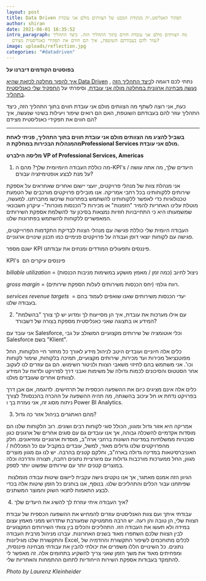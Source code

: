 ```yaml
---
layout: post
title: Data Driven תפקיד האנליסט.ית מנקודת המבט של הצוותים מולם אני עובדת
author: shiran
date: 2021-06-01 16:35:52
intro_paragraph: מה הצוותים מולם אני עובדת חווים בתוך התהליך הזה. כיצד התהליך
  עוזר להם בעבודתם השוטפת, איך הם חווים את תפקידי כאנליסטית מצידם?
image: uploads/reflection.jpg
categories: "#datadriven"
---
```

**בפוסטים הקודמים דיברנו על**

[איך להפוך מחלקה לכזאת שהיא Data Driven](https://shiran.tips/blog/%D7%97%D7%9E%D7%99%D7%A9%D7%94-%D7%A9%D7%9C%D7%91%D7%99%D7%9D-%D7%9C%D7%94%D7%A4%D7%99%D7%9B%D7%AA-%D7%94%D7%90%D7%A8%D7%92%D7%95%D7%9F-%D7%9Cdata-driven/) , נתתי לכם דוגמה ל[כיצד התהליך הזה נעשה מבחינה ארגונית במחלקה מולה אני עובדת](https://shiran.tips/blog/data-driven-%D7%90%D7%99%D7%9A-%D7%94%D7%AA%D7%94%D7%9C%D7%99%D7%9A-%D7%A9%D7%9C-%D7%A4%D7%99%D7%AA%D7%95%D7%97-%D7%AA%D7%A8%D7%91%D7%95%D7%AA-%D7%9E%D7%95%D7%A0%D7%97%D7%AA-%D7%A0%D7%AA%D7%95%D7%A0%D7%99%D7%9D-%D7%A0%D7%A2%D7%A9%D7%94-%D7%91%D7%9E%D7%97%D7%9C%D7%A7%D7%94-%D7%9E%D7%95%D7%9C%D7%94-%D7%90%D7%A0%D7%99-%D7%A2%D7%95%D7%91%D7%93%D7%AA/), וסיפרתי על [התפקיד שלי כאנליסטית בתהליך](https://shiran.tips/blog/data-driven-2/). 

כעת, אני רוצה לשתף מה הצוותים מולם אני עובדת חווים בתוך התהליך הזה, כיצד התהליך עוזר להם בעבודתם השוטפת, האם הם רואים שיפור ויעילות בשינוי שנעשה, איך הם חווים את תפקידי כאנליסטית מצידם?

- - -

**בשביל להציג מה הצוותים מולם אני עובדת חווים בתוך התהליך,** **פניתי לאחת מהמנהלות הבכירות במחלקת הProfessional Services מולם אני עובדת.**

**מליסה הילברט VP of Professional Services, Americas**

1. מה כוללת העבודה היומיומית שלך? מהם ה-KPI's / היעדים שלך, מה אתה עושה על מנת לבצע אופטימיזציה עבורם?

אני מנהלת צוות של מנהלי פרויקטים, יועצי יישום ואחרים שאחראים על אספקת שירותים ללקוחותינו בכל רחבי אמריקה. אנו מובילים פרויקטים מורכבים של הטמעת טכנולוגיות כדי לאפשר ללקוחותינו להשתמש בפתרונות שרכשו מחברתנו. למעשה, מוטלת עלינו האחריות להמיר "הזמנות" או מכירות ל"הכנסות מוכרות"- עיקרון חשבונאי שמשמעותו היא כי התחייבויות חוזיות נמצאות בסיכון עד להשלמת אספקת השירותים המאפשרים ללקוחות להשתמש בפתרונות שלנו.

העבודה היומית שלי כוללת פגישה עם מנהלי הצוות לבדיקת התקדמות הפרוייקטים, פגישה עם לקוחות יוצאי דופן ועבודה על פרויקטים פנימיים כמו תכנון שינויים ארגוניים.

ישנם מספר KPI פיננסים ותפעולים המודדים ומנחים את עבודתנו.

KPI's  פיננסים עיקרים הם

*billable utilization* = ניצול לחיוב (כמה זמן / מאמץ מושקע במשימות מניבות הכנסות)

*gross margin* = רווח גולמי (יחס הכנסות משירותים לעלות הספקת שירותים).

*services revenue targets*  = יעדי הכנסות משירותים שאנו שואפים לעמוד בהם בעבודה שלנו.

2. עם אילו מערכות את עובדת, איך הן מסייעות לך ומדוע יש לך צורך "בהשלמת" המידע או בתצוגה שאני כאנליסטית מספקת בצורה של דשבורד?

אני עובד עם Salesforce, וכלי אוטומציה של שירותים מקצועיים המשולב על גבי Salesforce בשם "Klient".  

כלים אלה חיוניים ועובדים היטב לניהול מידע לאורך כל מחזור חיי הלקוחות, החל מפוטנציאל מכירות ועד מכירות, שירותים מקצועיים, תמיכה בלקוחות, שימור לקוחות וכו'. אני משתמש בהם לחיזוי משאבי הצוות ולניטור השימוש. הם גם עוזרים לנו לעקוב אחר הסטטוס והסיכונים לכמות גדולה של משימות ואבני דרך לפרויקט ולדווח על המידע לצוותים אחרים שעובדים מולנו.

כלים אלה אינם מציגים כיום את ההשפעה הכספית של תרחישים. לדוגמה, אם אבן דרך בפרויקט נדחת או חל עיכוב בהשגתה, מה תהיה ההשפעה על ההכרה בהכנסות? לצורך ניתוח מסוג זה, אני נעזרת בך ו Power BI Analytics.

3. מהם האתגרים בניהול אזור כה גדול?

אמריקה היא אזור גדול ומגוון, הכולל סוגי לקוחות רבים ושונים. רוב הלקוחות שלנו הם מוסדות אקדמיים להשכלה גבוהה, אך אנו עובדים גם עם סוגים אחרים של ארגונים כגון סוכנויות ממשלתיות במדינות השונות ברחבי ארה"ב, מוסדות ארגוניים ומוזיאונים. חלק מהפרויקטים שלנו גדולים מאוד, למשל, עובדים במקביל עם כל המכללות / האוניברסיטאות במדינה גדולה בארה"ב, וחלקם קטנים בהרבה. יש לנו גם מגוון מוצרים מגוון, החל ממערכות מורכבות גדולות עם מיגרציית נתונים רחבה, תצורה והדרכה וכלה במוצרים קטנים יותר עם שירותים שפשוט יותר לספק.

 הגיוון הזה אמנם מאתגר, אך אנו נוקטים גישה עקבית ליישום שיטות עבודה מומלצות שפיתחנו עבור הכלים והתהליכים שלנו. בנוסף, אנו בוחנים כל הזמן שיטות אלה בכדי לבצע התאמות לתנאי השוק והמוצר המשתנים.

 4. איך העבודה איתי עוזרת לך להשיג את היעדים שלך?

עבודתי איתך ועם צוות האנליסטים עוזרים להמחיש את ההשפעה הכספית של עבודת הצוות שלי, הן טובה והן רעה. יש הרבה מתמטיקה שמעורבת שתדרוש ממני מאמץ עצום במידה ולא תעשו את העבודה הזו. התהליכים והכלים בין צוותי השירותים המקצועיים לבין הצוות שלכם השתפרו מאוד בשנים האחרונות. עברנו מניהול מרבית העבודה והתקשורת שלנו מגיליונות Excel, לכלים מתוחכמים לשיפור התקשורת וההדמיה של נתונים. כל השינויים הללו משפרים את יכולתי להבין את עבודתי מבחינה פיננסית, ומפחיתים מאוד את משך הזמן שאני צריך להשקיע בתחומים אלה. זה מאפשר לי להתמקד בעבודות אספקת השירות הייחודיות לתחום ההתמחות והאחריות שלי.

*Photo by Laurenz Kleinheider*[](https://unsplash.com/@laurlenz)